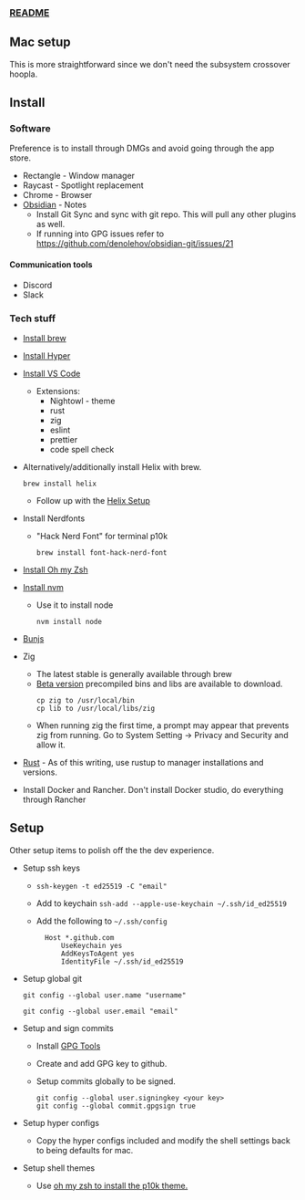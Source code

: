 ### [README](README.md)

## Mac setup

This is more straightforward since we don't need the subsystem crossover hoopla.

## Install

### Software

Preference is to install through DMGs and avoid going through the app store.

- Rectangle - Window manager
- Raycast - Spotlight replacement
- Chrome - Browser
- [Obsidian](https://obsidian.md/download) - Notes
  - Install Git Sync and sync with git repo. This will pull any other plugins as well.
  - If running into GPG issues refer to https://github.com/denolehov/obsidian-git/issues/21

#### Communication tools

- Discord
- Slack

### Tech stuff

- [Install brew](https://docs.brew.sh/Installation)
- [Install Hyper](https://hyper.is/)
- [Install VS Code](https://code.visualstudio.com/download)
  - Extensions:
    - Nightowl - theme
    - rust
    - zig
    - eslint
    - prettier
    - code spell check
- Alternatively/additionally install Helix with brew.

  `brew install helix`
  - Follow up with the [Helix Setup](helix.md)
- Install Nerdfonts

  - "Hack Nerd Font" for terminal p10k

    `brew install font-hack-nerd-font`

- [Install Oh my Zsh](https://ohmyz.sh/)
- [Install nvm](https://github.com/nvm-sh/nvm?tab=readme-ov-file#installing-and-updating)

  - Use it to install node

    `nvm install node`

- [Bunjs](https://bun.sh/)
- Zig
  - The latest stable is generally available through brew
  - [Beta version](https://ziglang.org/download/) precompiled bins and libs are available to download.
    ```
    cp zig to /usr/local/bin
    cp lib to /usr/local/libs/zig
    ```
  - When running zig the first time, a prompt may appear that prevents zig from running. Go to System Setting -> Privacy and Security and allow it.
- [Rust](https://www.rust-lang.org/tools/install) - As of this writing, use rustup to manager installations and versions.
- Install Docker and Rancher. Don't install Docker studio, do everything through Rancher
## Setup

Other setup items to polish off the the dev experience.

- Setup ssh keys

  - `ssh-keygen -t ed25519 -C "email"`
  - Add to keychain `ssh-add --apple-use-keychain ~/.ssh/id_ed25519`
  - Add the following to `~/.ssh/config`

    ```
      Host *.github.com
          UseKeychain yes
          AddKeysToAgent yes
          IdentityFile ~/.ssh/id_ed25519
    ```

- Setup global git

  ```
  git config --global user.name "username"

  git config --global user.email "email"
  ```

- Setup and sign commits

  - Install [GPG Tools](https://gpgtools.org/)
  - Create and add GPG key to github.
  - Setup commits globally to be signed.

    ```
    git config --global user.signingkey <your key>
    git config --global commit.gpgsign true
    ```

- Setup hyper configs

  - Copy the hyper configs included and modify the shell settings back to being defaults for mac.

- Setup shell themes
  - Use [oh my zsh to install the p10k theme.](https://github.com/romkatv/powerlevel10k?tab=readme-ov-file#oh-my-zsh)
